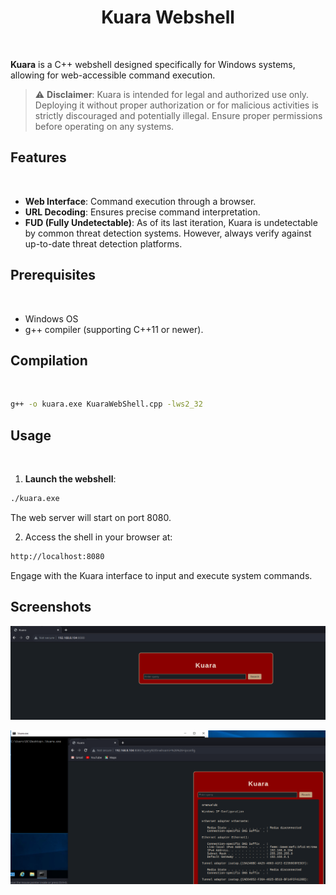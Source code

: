 <h1 align="center">Kuara Webshell</h1>




<br>


**Kuara** is a C++ webshell designed specifically for Windows systems, allowing for web-accessible command execution.

> :warning: **Disclaimer**: Kuara is intended for legal and authorized use only. Deploying it without proper authorization or for malicious activities is strictly discouraged and potentially illegal. Ensure proper permissions before operating on any systems.

## Features
<br> 

- **Web Interface**: Command execution through a browser.
- **URL Decoding**: Ensures precise command interpretation.
- **FUD (Fully Undetectable)**: As of its last iteration, Kuara is undetectable by common threat detection systems. However, always verify against up-to-date threat detection platforms.

## Prerequisites
<br> 

- Windows OS <br>
- g++ compiler (supporting C++11 or newer).

## Compilation
<br> 

```bash
g++ -o kuara.exe KuaraWebShell.cpp -lws2_32
```

## Usage
<br> 

1. **Launch the webshell**:
```bash
./kuara.exe
```
  The web server will start on port 8080.

2. Access the shell in your browser at:

```bash
http://localhost:8080
```
Engage with the Kuara interface to input and execute system commands.
<br> 

## Screenshots

![Kuara Screenshot 1](https://github.com/blue0x1/Kuara/raw/main/1.png)

![Kuara Screenshot 2](https://github.com/blue0x1/Kuara/raw/main/2.png)


